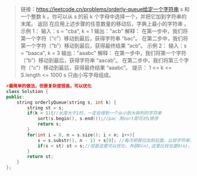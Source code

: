 > 链接：https://leetcode.cn/problems/orderly-queue给定一个字符串 s 和一个整数 k 。你可以从 s 的前 k 个字母中选择一个，并把它加到字符串的末尾。
> 返回 在应用上述步骤的任意数量的移动后，字典上最小的字符串 。
> 示例 1：
> 输入：s = "cba", k = 1
> 输出："acb"
> 解释：
> 在第一步中，我们将第一个字符（“c”）移动到最后，获得字符串 “bac”。
> 在第二步中，我们将第一个字符（“b”）移动到最后，获得最终结果 “acb”。
> 示例 2：
> 输入：s = "baaca", k = 3
> 输出："aaabc"
> 解释：
> 在第一步中，我们将第一个字符（“b”）移动到最后，获得字符串 “aacab”。
> 在第二步中，我们将第三个字符（“c”）移动到最后，获得最终结果 “aaabc”。
> 提示：
> 1 <= k <= S.length <= 1000
> s 只由小写字母组成。

```cpp
#最简单的做法，但是复杂度很高，可以优化
class Solution {
public:
    string orderlyQueue(string s, int k) {
        string st = s;
        if(k > 1){//长度大于1时，一定会得到一个从小到大排列的字符串
            sort(s.begin(), s.end());//pac 用sort即可对s排序
            return s;
        }
        for(int i = 0, n = s.size(); i < n; i++){
            s = s.substr(1, n - 1) + s[0]; //每次把首位加到后面，比较字符串大小即可，且这里应该是s.substr(1,n-1)，或者后面不写，直接默认到尾
            if(s < st) st = s;//但是这里可以优化，外部O(n),这里比较也是O(n)，O(n^2)
        }
        return st;
    }
};
```

